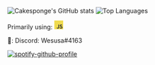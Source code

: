 ![Cakesponge's GitHub stats](https://github-readme-stats.vercel.app/api?username=cakesponge&show_icons=true&theme=tokyonight)
![Top Languages](https://github-readme-stats.vercel.app/api/top-langs/?username=cakesponge&layout=compact&count_private=true&show_icons=true&theme=tokyonight&hide_border=true)

Primarily using:
<code><img height="20" src="https://raw.githubusercontent.com/github/explore/80688e429a7d4ef2fca1e82350fe8e3517d3494d/topics/javascript/javascript.png"></code>

📝: Discord: Wesusa#4163

[![spotify-github-profile](https://spotify-github-profile.vercel.app/api/view?uid=4se0dywp57h4oph0soakh2vcw&cover_image=true&theme=default)](https://github.com/kittinan/spotify-github-profile)

